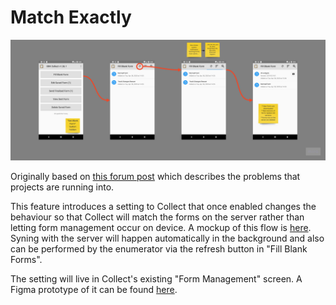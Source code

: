 # Match Exactly

![](enumerator-flow.jpg)

Originally based on [this forum post](https://forum.getodk.org/t/have-collect-exactly-match-the-forms-on-central/23101) which describes the problems that projects are running into.

This feature introduces a setting to Collect that once enabled changes the behaviour so that Collect will match the forms on the server rather than letting form management occur on device. A mockup of this flow is [here](enumerator-flow.jpg). Syning with the server will happen automatically in the background and also can be performed by the enumerator via the refresh button in "Fill Blank Forms".

The setting will live in Collect's existing "Form Management" screen. A Figma prototype of it can be found [here](settings.fig).

